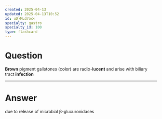 ```yaml
---
created: 2025-04-13
updated: 2025-04-13T10:52
id: uD}MLd7oc<
specialty: gastro
specialty_id: 100
type: flashcard
---
```


# Question
**Brown** pigment gallstones (color) are radio-**lucent** and arise with biliary tract **infection**

---

# Answer
due to release of microbial β-glucuronidases